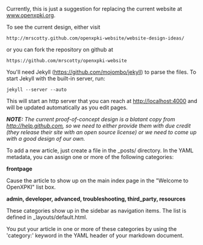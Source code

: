 Currently, this is just a suggestion for replacing the current
website at www.openxpki.org. 

To see the current design, either visit

    http://mrscotty.github.com/openxpki-website/website-design-ideas/ 

or you can fork the repository on github at

    https://github.com/mrscotty/openxpki-website

You'll need Jekyll (https://github.com/mojombo/jekyll) to parse the files.
To start Jekyll with the built-in server, run:

    jekyll --server --auto

This will start an http server that you can reach at [http://localhost:4000](http://localhost:4000) and will be updated automatically as you edit pages.

***NOTE:*** *The current proof-of-concept design is a blatant copy from http://help.github.com,
so we need to either provide them with due credit (they release their site with 
an open source license) or we need to come up with a good design of our own.*

To add a new article, just create a file in the \_posts/ directory. In the
YAML metadata, you can assign one or more of the following categories:

**frontpage**

Cause the article to show up on the main index page in
the "Welcome to OpenXPKI" list box.

**admin, developer, advanced, troubleshooting, third\_party, resources**

These categories show up in the sidebar as navigation items. The list is defined
in \_layouts/default.html.

You put your article in one or more of these categories by using the 'category:'
keyword in the YAML header of your markdown document.
